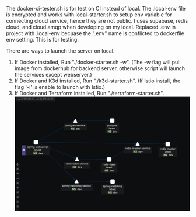 The docker-ci-tester.sh is for test on CI instead of local.
The .local-env file is encrypted and works with local-starter.sh to setup env variable for connecting cloud service, hence they are not public.
I uses supabase, redis cloud, and cloud amqp when developing on my local. 
Replaced .env in project with .local-env becuase the ".env" name is conflicted to dockerfile env setting.
This is for testing.

There are ways to launch the server on local.
1. If Docker installed,
   Run "./docker-starter.sh -w".
   (The -w flag will pull image from dockerhub for backend server, otherwise script will launch the services except webserver.)
2. If Docker and K3d installed,
   Run "./k3d-starter.sh".
   (If Istio install, the flag '-i' is enable to launch with Istio.)
3. If Docker and Terraform installed,
   Run "./terraform-starter.sh".
![architecture.png](architecture.png)
